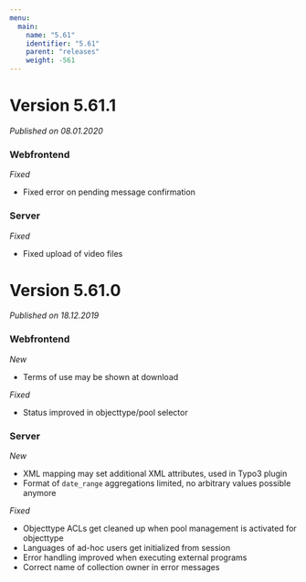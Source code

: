 ```yaml
---
menu:
  main:
    name: "5.61"
    identifier: "5.61"
    parent: "releases"
    weight: -561
---
```


# Version 5.61.1

*Published on 08.01.2020*

### Webfrontend

*Fixed*

* Fixed error on pending message confirmation

### Server

*Fixed*

* Fixed upload of video files

# Version 5.61.0

*Published on 18.12.2019*

### Webfrontend

*New*

* Terms of use may be shown at download

*Fixed*

* Status improved in objecttype/pool selector

### Server

*New*

* XML mapping may set additional XML attributes, used in Typo3 plugin
* Format of `date_range` aggregations limited, no arbitrary values possible anymore

*Fixed*

* Objecttype ACLs get cleaned up when pool management is activated for objecttype
* Languages of ad-hoc users get initialized from session
* Error handling improved when executing external programs
* Correct name of collection owner in error messages
